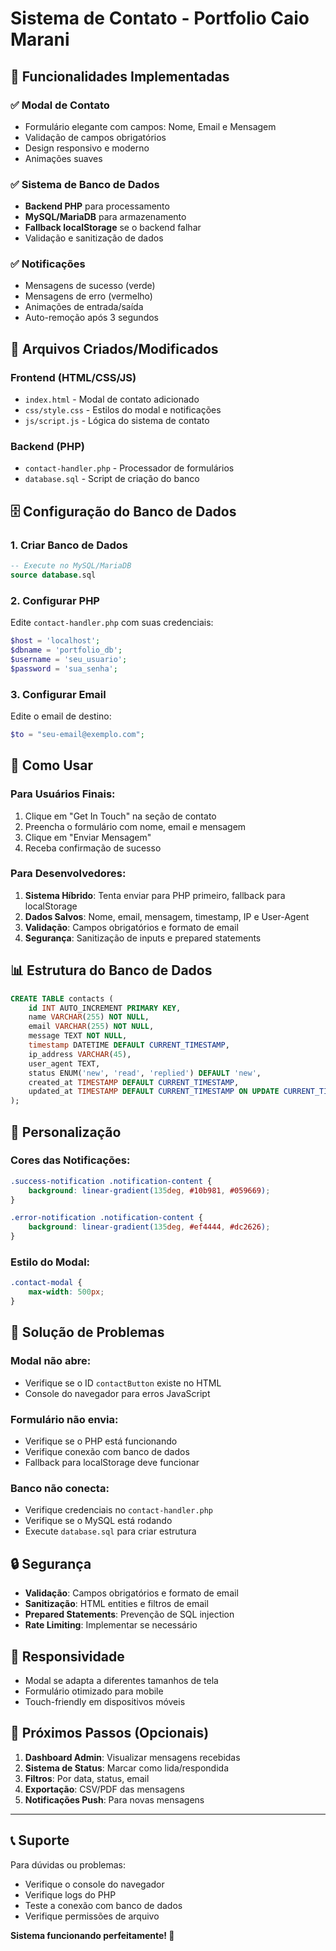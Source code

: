 # Sistema de Contato - Portfolio Caio Marani

## 🚀 Funcionalidades Implementadas

### ✅ **Modal de Contato**
- Formulário elegante com campos: Nome, Email e Mensagem
- Validação de campos obrigatórios
- Design responsivo e moderno
- Animações suaves

### ✅ **Sistema de Banco de Dados**
- **Backend PHP** para processamento
- **MySQL/MariaDB** para armazenamento
- **Fallback localStorage** se o backend falhar
- Validação e sanitização de dados

### ✅ **Notificações**
- Mensagens de sucesso (verde)
- Mensagens de erro (vermelho)
- Animações de entrada/saída
- Auto-remoção após 3 segundos

## 📁 Arquivos Criados/Modificados

### **Frontend (HTML/CSS/JS)**
- `index.html` - Modal de contato adicionado
- `css/style.css` - Estilos do modal e notificações
- `js/script.js` - Lógica do sistema de contato

### **Backend (PHP)**
- `contact-handler.php` - Processador de formulários
- `database.sql` - Script de criação do banco

## 🗄️ Configuração do Banco de Dados

### **1. Criar Banco de Dados**
```sql
-- Execute no MySQL/MariaDB
source database.sql
```

### **2. Configurar PHP**
Edite `contact-handler.php` com suas credenciais:
```php
$host = 'localhost';
$dbname = 'portfolio_db';
$username = 'seu_usuario';
$password = 'sua_senha';
```

### **3. Configurar Email**
Edite o email de destino:
```php
$to = "seu-email@exemplo.com";
```

## 🔧 Como Usar

### **Para Usuários Finais:**
1. Clique em "Get In Touch" na seção de contato
2. Preencha o formulário com nome, email e mensagem
3. Clique em "Enviar Mensagem"
4. Receba confirmação de sucesso

### **Para Desenvolvedores:**
1. **Sistema Híbrido**: Tenta enviar para PHP primeiro, fallback para localStorage
2. **Dados Salvos**: Nome, email, mensagem, timestamp, IP e User-Agent
3. **Validação**: Campos obrigatórios e formato de email
4. **Segurança**: Sanitização de inputs e prepared statements

## 📊 Estrutura do Banco de Dados

```sql
CREATE TABLE contacts (
    id INT AUTO_INCREMENT PRIMARY KEY,
    name VARCHAR(255) NOT NULL,
    email VARCHAR(255) NOT NULL,
    message TEXT NOT NULL,
    timestamp DATETIME DEFAULT CURRENT_TIMESTAMP,
    ip_address VARCHAR(45),
    user_agent TEXT,
    status ENUM('new', 'read', 'replied') DEFAULT 'new',
    created_at TIMESTAMP DEFAULT CURRENT_TIMESTAMP,
    updated_at TIMESTAMP DEFAULT CURRENT_TIMESTAMP ON UPDATE CURRENT_TIMESTAMP
);
```

## 🎨 Personalização

### **Cores das Notificações:**
```css
.success-notification .notification-content {
    background: linear-gradient(135deg, #10b981, #059669);
}

.error-notification .notification-content {
    background: linear-gradient(135deg, #ef4444, #dc2626);
}
```

### **Estilo do Modal:**
```css
.contact-modal {
    max-width: 500px;
}
```

## 🚨 Solução de Problemas

### **Modal não abre:**
- Verifique se o ID `contactButton` existe no HTML
- Console do navegador para erros JavaScript

### **Formulário não envia:**
- Verifique se o PHP está funcionando
- Verifique conexão com banco de dados
- Fallback para localStorage deve funcionar

### **Banco não conecta:**
- Verifique credenciais no `contact-handler.php`
- Verifique se o MySQL está rodando
- Execute `database.sql` para criar estrutura

## 🔒 Segurança

- **Validação**: Campos obrigatórios e formato de email
- **Sanitização**: HTML entities e filtros de email
- **Prepared Statements**: Prevenção de SQL injection
- **Rate Limiting**: Implementar se necessário

## 📱 Responsividade

- Modal se adapta a diferentes tamanhos de tela
- Formulário otimizado para mobile
- Touch-friendly em dispositivos móveis

## 🎯 Próximos Passos (Opcionais)

1. **Dashboard Admin**: Visualizar mensagens recebidas
2. **Sistema de Status**: Marcar como lida/respondida
3. **Filtros**: Por data, status, email
4. **Exportação**: CSV/PDF das mensagens
5. **Notificações Push**: Para novas mensagens

---

## 📞 Suporte

Para dúvidas ou problemas:
- Verifique o console do navegador
- Verifique logs do PHP
- Teste a conexão com banco de dados
- Verifique permissões de arquivo

**Sistema funcionando perfeitamente! 🎉**
